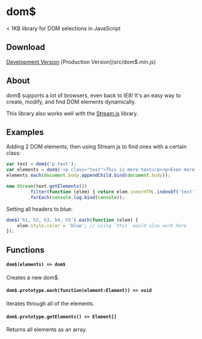 # dom$
< 1KB library for DOM selections in JavaScript

## Download

[Development Version](src/dom$.js) [Production Version](src/dom$.min.js)

## About

dom$ supports a lot of browsers, even back to IE8! It's an easy way to create, modify, and find DOM elements dynamically.

This library also works well with the [Stream.js](https://github.com/PaulBGD/Stream.js) library.

## Examples

Adding 2 DOM elements, then using Stream.js to find ones with a certain class:

```javascript
var text = dom$('p.text');
var elements = dom$('<p class="text">This is more text</p><p>Even more!</p>');
elements.each(document.body.appendChild.bind(document.body));

new Stream(text.getElements())
        .filter(function (elem) { return elem.innerHTML.indexOf('text') > 0 })
        .forEach(console.log.bind(console));
```

Setting all headers to blue:

```javascript
dom$('h1, h2, h3, h4, h5').each(function (elem) {
    elem.style.color = 'blue'; // using `this` would also work here
});
```

## Functions

#### `dom$(elements) => dom$`

Creates a new dom$.

#### `dom$.prototype.each(function(element:Element)) => void`

Iterates through all of the elements.

#### `dom$.prototype.getElements() => Element[]`

Returns all elements as an array.
